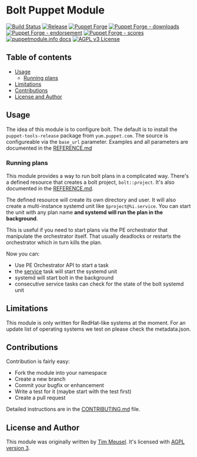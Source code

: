 # Bolt Puppet Module

[![Build Status](https://github.com/voxpupuli/puppet-bolt/workflows/CI/badge.svg)](https://github.com/voxpupuli/puppet-bolt/actions?query=workflow%3ACI)
[![Release](https://github.com/voxpupuli/puppet-bolt/actions/workflows/release.yml/badge.svg)](https://github.com/voxpupuli/puppet-bolt/actions/workflows/release.yml)
[![Puppet Forge](https://img.shields.io/puppetforge/v/puppet/bolt.svg)](https://forge.puppetlabs.com/puppet/bolt)
[![Puppet Forge - downloads](https://img.shields.io/puppetforge/dt/puppet/bolt.svg)](https://forge.puppetlabs.com/puppet/bolt)
[![Puppet Forge - endorsement](https://img.shields.io/puppetforge/e/puppet/bolt.svg)](https://forge.puppetlabs.com/puppet/bolt)
[![Puppet Forge - scores](https://img.shields.io/puppetforge/f/puppet/bolt.svg)](https://forge.puppetlabs.com/puppet/bolt)
[![puppetmodule.info docs](https://www.puppetmodule.info/images/badge.png)](https://www.puppetmodule.info/m/puppet-bolt)
[![AGPL v3 License](https://img.shields.io/github/license/voxpupuli/puppet-bolt.svg)](LICENSE)

## Table of contents

* [Usage](#usage)
  * [Running plans](#running-plans)
* [Limitations](#limitations)
* [Contributions](#contributions)
* [License and Author](#license-and-author)

## Usage

The idea of this module is to configure bolt. The default is to install the
`puppet-tools-release` package from `yum.puppet.com`. The source is
configureable via the `base_url` parameter. Examples and all parameters are
documented in the [REFERENCE.md](https://github.com/voxpupuli/puppet-bolt/blob/master/REFERENCE.md)

### Running plans

This module provides a way to run bolt plans in a complicated way. There's a
defined resource that creates a bolt project, `bolt::project`. It's also
documented in the [REFERENCE.md](https://github.com/voxpupuli/puppet-bolt/blob/master/REFERENCE.md).

The defined resource will create its own directory and user. It will also create
a multi-instance systemd unit like `$project@%i.service`. You can start the unit
with any plan name **and systemd will run the plan in the background**.

This is useful if you need to start plans via the PE orchestrator that
manipulate the orchestrator itself. That usually deadlocks or restarts the
orchestrator which in turn kills the plan.

Now you can:

* Use PE Orchestrator API to start a task
* the [service](https://forge.puppet.com/modules/puppetlabs/service/readme) task will start the systemd unit
* systemd will start bolt in the background
* consecutive service tasks can check for the state of the bolt systemd unit

## Limitations

This module is only written for RedHat-like systems at the moment. For an
update list of operating systems we test on please check the metadata.json.

## Contributions

Contribution is fairly easy:

* Fork the module into your namespace
* Create a new branch
* Commit your bugfix or enhancement
* Write a test for it (maybe start with the test first)
* Create a pull request

Detailed instructions are in the [CONTRIBUTING.md](https://github.com/voxpupuli/puppet-bolt/blob/master/.github/CONTRIBUTING.md)
file.

## License and Author

This module was originally written by [Tim Meusel](https://github.com/bastelfreak).
It's licensed with [AGPL version 3](LICENSE).

